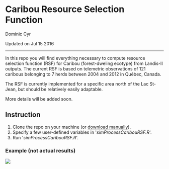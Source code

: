 # Caribou Resource Selection Function
Dominic Cyr  

Updated on Jul 15 2016

-------

In this repo you will find everything necessary to compute resource selection function (RSF) for Caribou (forest-dweling ecotype) from Landis-II outputs. The current RSF is based on telemetric observations of 121 caribous belonging to 7 herds between 2004 and 2012 in Québec, Canada.

The RSF is currently implemented for a specific area north of the Lac St-Jean, but should be relatively easily adaptable.

More details will be added soon.

## Instruction

1. Clone the repo on your machine (or [download manually][1]).
2. Specify a few user-defined variables in '_simProcessCaribouRSF.R_'.
3. Run '_simProcessCaribouRSF.R_'.


### Example (not actual results)

![](figures/example.gif)

[1]: https://github.com/dcyr/caribouRSF/archive/master.zip

